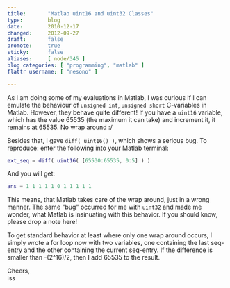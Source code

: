 ```yaml
---
title:       "Matlab uint16 and uint32 Classes"
type:        blog
date:        2010-12-17
changed:     2012-09-27
draft:       false
promote:     true
sticky:      false
aliases:     [ node/345 ]
blog categories: [ "programming", "matlab" ]
flattr username: [ "nesono" ]

---
```


<!--more-->
As I am doing some of my evaluations in Matlab, I was curious if I can emulate the behaviour of `unsigned int`, `unsigned short` C-variables in Matlab.
However, they behave quite different! 
If you have a `uint16` variable, which has the value 65535 (the maximum it can take) and increment it, it remains at 65535.
No wrap around :/

Besides that, I gave `diff( uint16() )`, which shows a serious bug.
To reproduce: enter the following into your Matlab terminal:

```matlab
ext_seq = diff( uint16( [65530:65535, 0:5] ) )
```

And you will get:

```matlab
ans = 1 1 1 1 1 0 1 1 1 1 1
```

This means, that Matlab takes care of the wrap around, just in a wrong manner.
The same "bug" occurred for me with `uint32` and made me wonder, what Matlab is insinuating with this behavior.
If you should know, please drop a note here!

To get standard behavior at least where only one wrap around occurs, I simply wrote a for loop now with two variables, one containing the last seq-entry and the other containing the current seq-entry.
If the difference is smaller than -(2^16)/2, then I add 65535 to the result.

Cheers,  
iss
